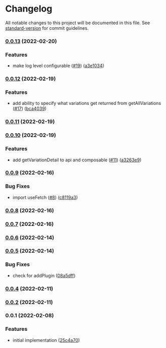 # Changelog

All notable changes to this project will be documented in this file. See [standard-version](https://github.com/conventional-changelog/standard-version) for commit guidelines.

### [0.0.13](https://github.com/rebeccarich/nuxt-launch-darkly/compare/v0.0.12...v0.0.13) (2022-02-20)


### Features

* make log level configurable ([#19](https://github.com/rebeccarich/nuxt-launch-darkly/issues/19)) ([a3e1034](https://github.com/rebeccarich/nuxt-launch-darkly/commit/a3e10347b91f7377d1ccbd4bc3eb11c3ff17da00))

### [0.0.12](https://github.com/rebeccarich/nuxt-launch-darkly/compare/v0.0.11...v0.0.12) (2022-02-19)


### Features

* add ability to specify what variations get returned from getAllVariations ([#17](https://github.com/rebeccarich/nuxt-launch-darkly/issues/17)) ([bca4039](https://github.com/rebeccarich/nuxt-launch-darkly/commit/bca4039607fa716c515d40692071a3867019c3b8))

### [0.0.11](https://github.com/rebeccarich/nuxt-launch-darkly/compare/v0.0.10...v0.0.11) (2022-02-19)

### [0.0.10](https://github.com/rebeccarich/nuxt-launch-darkly/compare/v0.0.9...v0.0.10) (2022-02-19)


### Features

* add getVariationDetail to api and composable ([#11](https://github.com/rebeccarich/nuxt-launch-darkly/issues/11)) ([a3263e9](https://github.com/rebeccarich/nuxt-launch-darkly/commit/a3263e9a88fb92bb154aeff594a53f76d4eb27a4))

### [0.0.9](https://github.com/rebeccarich/nuxt-launch-darkly/compare/v0.0.8...v0.0.9) (2022-02-16)


### Bug Fixes

* import useFetch ([#8](https://github.com/rebeccarich/nuxt-launch-darkly/issues/8)) ([c8119a3](https://github.com/rebeccarich/nuxt-launch-darkly/commit/c8119a3659cd7e3c9c2142f9426edd79a64e27f0))

### [0.0.8](https://github.com/rebeccarich/nuxt-launch-darkly/compare/v0.0.7...v0.0.8) (2022-02-16)

### [0.0.7](https://github.com/rebeccarich/nuxt-launch-darkly/compare/v0.0.6...v0.0.7) (2022-02-16)

### [0.0.6](https://github.com/rebeccarich/nuxt-launch-darkly/compare/v0.0.5...v0.0.6) (2022-02-14)

### [0.0.5](https://github.com/rebeccarich/nuxt-launch-darkly/compare/v0.0.4...v0.0.5) (2022-02-14)


### Bug Fixes

* check for addPlugin ([08a5dff](https://github.com/rebeccarich/nuxt-launch-darkly/commit/08a5dff214f6925ab956526a4f1f2bb1ba730a4e))

### [0.0.4](https://github.com/rebeccarich/nuxt-launch-darkly/compare/v0.0.3...v0.0.4) (2022-02-11)

### [0.0.2](https://github.com/rebeccarich/nuxt-launch-darkly/compare/v0.0.1...v0.0.2) (2022-02-11)

### 0.0.1 (2022-02-08)


### Features

* initial implementation ([25c4a70](https://github.com/rebeccarich/nuxt-launch-darkly/commit/25c4a708d63352f46c87b37153d5c74fcd1356ac))

